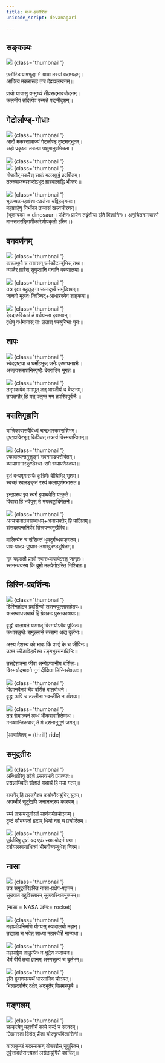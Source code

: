 ```yaml
---
title: मध्य-फ़्लोरिडा
unicode_script: devanagari

---
```


## सङ्कल्पः

![](../images/varuNa.png)
{class="thumbnail"}  

फ़्लोरिडायामभूद्या मे यात्रा तस्यां वदाम्यहम्।  
आदित्य मकरारूढ तत्र देह्यवलम्बनम्॥

प्रायो यात्रासु यन्मुख्यं तीव्रसद्भावचोदनम्।  
कलनीयं तदित्येवं रच्यते पद्यमीदृशम्॥


## गेटोर्लाण्ड्-गोधाः

![](../images/crocodiles_gatorland.png)
{class="thumbnail"}  
आदौ मकरसाम्राज्यं गेटर्लाण्ड् दृष्टमद्भुतम्।  
अहो प्रकृष्टा तत्रत्या पशुमानुषमित्रता॥

![](../images/alligator_wrestling.png)
{class="thumbnail"}  
![](../images/bullwhip_florida.png)
{class="thumbnail"}  
गोपालैर् मकरैस् साकं मल्लयुद्धं प्रदर्शितम्।  
तत्कषाजन्यशब्दोऽभूद् ग्राहवालाद्धि भीकरः॥

![](../images/bird_on_gator.png)
{class="thumbnail"}  
भूकम्पकमहावंशा-ऽवतंसा यद्विहङ्गमाः।  
महाग्राहेषु निर्भीका तन्मांसं खल्वचोरयन्॥  
(भूकम्पकाः = dinosaur। पक्षिणः प्रायेण तद्वंशीया इति विज्ञानिनः। अनुचितनामवारणे मानसतरङ्गिणीकारेणोपकृतो ऽस्मि।)

## वनवर्णनम्

![](../images/florida_swamp.png)
{class="thumbnail"}  
कच्छभूमौ च तत्रासन् घर्मकीटाम्बुभिस् तथा।  
व्यालैर् ग्राहैस् सुगुप्तानि वनानि वरुणालयाः॥

![](../images/areal_root.png)
{class="thumbnail"}  
तत्र वृक्षा बहूत्तुङ्गा जलादूर्ध्वं समुत्क्षिपन्।  
जानवो मूलतः किञ्चिद्+आधारस्येव शङ्कया॥

![](../images/creepers_on_trees.png)
{class="thumbnail"}  
देवदारुविकारं तं वर्धयन्त्य इवाभवन्।  
वृक्षेषु वर्धमानास् ताः लताश् श्मश्रुनिभाः‌ पुनः॥

## तापः

![](../images/heat.png)
{class="thumbnail"}  
स्वेदवृष्ट्या च घर्मोऽभूज् जनैः कृष्णघनप्रभैः।  
अच्छवस्त्राशनिस्पृष्टैः देवराडिव भूगतः॥

![](../images/pitR-putrau.png)
{class="thumbnail"}  
तद्भक्त्येव ममाभूत् तत् भारतीयं च वेष्टनम्।  
तापतप्तैर् हि यत् क्लृप्तं मम तपस्विपूर्वजैः॥

## वसतिगृहाणि

यात्रिकावासवैविध्यं चन्द्रभास्करसन्निभम्।  
दृष्टावविरभूत् किञ्चित् तत्रत्यं विस्मयान्वितम्॥

![](../images/disney_africa_hotel.png)
{class="thumbnail"}  
एकत्रात्यन्तमुत्तुङ्गं भवनमाढ्यसेवितम्।  
व्यायामागारकुण्डैश्चा-रामै रम्यापणैस्तथा॥

वृतं वन्यमृगारण्यैः कृत्रिमैः वीथिभिर् भृशम्।  
स्वच्छं स्वलङ्कृतं रस्यं कलापूर्णमभासत॥

इन्द्रप्रस्थ इव स्वर्ग इवाथवेति यत्कृते।  
विवादा हि भवेयुस् ते मयत्वष्ट्रादिमेलने॥

![](../images/cigarette_butts.png)
{class="thumbnail"}  
अन्यत्रानाढ्यसम्बाधम्+अनासक्तैर् हि पालितम्।  
शंसदत्यन्तनिर्वेदं छिन्नयन्त्रमुखैरिव॥ 

मालिन्येन च संसिक्तं धूमदुर्गन्धसङ्गतम्।  
पाप-पादप-पुष्पाभ-तमाखुदण्डदूषितम्॥

गृहं यद्वसतौ प्राज्ञो स्वास्थ्यापायेऽस्तु जागृतः।  
स्तनन्धयस्य किं ब्रूमो मलवेगोऽस्ति निश्चितः॥


## डिस्नि-प्रदर्शिन्यः

![](../images/disney_africa_village.png)
{class="thumbnail"}  
डिस्नितोऽत्र प्रदर्शिन्यो लसन्त्युल्लासहेतवः।  
यत्सम्बाधजयार्थं हि प्रेक्षकाः पुस्तकाश्रयाः॥

वृद्धो बालायते यस्माद् विस्मयोऽत्रैव पूजितः।  
कथाक्लृप्तेः समुल्लासे तत्समा अद्य दुर्लभाः॥

अस्य देशस्य को भावः किं वाद्यं के च जीविनः।  
उक्तं क्रीडाविहारैश्च रङ्गभूरचनादिभिः॥

तत्तद्देशजना जीवा अन्येऽप्यानीय दर्शिताः।  
विस्मयोद्भावने नूनं दीक्षिता डिस्निसेवकाः॥

![](../images/disney_scifi.png)
{class="thumbnail"}  
विज्ञानवैभवं चैव दर्शितं बालबोधने।  
वृद्धा अपि च तल्लीना भवन्तीति न संशयः॥

![](../images/disney_himalaya_ride.png)
{class="thumbnail"}  
तत्र रोमाञ्चनं लब्धं भीकरावाहितेष्वथ।  
मनःशान्तिकषास् ते मे दर्शनानुगुणं जगत्॥

[आवाहितम् = (thrill) ride]

## समुद्रतीरः

![](../images/sunset_on_sea.png)
{class="thumbnail"}  
अब्धितीरेषु तद्देशे ऽसत्यभावे प्रयत्नतः।  
प्रसन्नाम्ब्विति संज्ञातं यथार्थं हि मया गतम्॥

वामनैर् हि तरङ्गैश्च कवोष्णैरम्बुभिर् युतम्।  
अगम्भीरं‌ सुदूरेऽपि जनानन्दस्य कारणम्॥

रम्यं तत्रत्यसूर्यास्तं‌ सायंकर्मप्रचोदकम्।  
दृष्टं सौभग्यतो हृद्यम् धियो नश् च प्रचोदितम्॥

![](../images/gulf_of_mexico.png)
{class="thumbnail"}  
पूर्वतीरेषु दृष्टं यद् एकं स्थाल्योदनं यथा।  
दर्शयल्लवणाधिक्यं भीमवीच्यम्बुधेश् चिरम्॥

## नासा

![](../images/nasa_kennedy_center.png)
{class="thumbnail"}  
तत्र समुद्रतीरेऽस्ति नासा-प्रक्षेप-पट्टनम्।  
सुख्यातं बहुविस्तारम् सुव्यवस्थितमुत्तमम्॥

[नासा = NASA प्रक्षेपः= rocket]

![](../images/nasa_rocket_factory.png)
{class="thumbnail"}  
महाप्रक्षेपनिर्माणे योग्यस् स्यादालयो महान्।  
तद्यात्रा च भवेत् साध्या महारथैर्हि नान्यथा॥

![](../images/nasa_shuttle.png)
{class="thumbnail"}  
महाराष्ट्रेण तत्कॢप्तिः न क्षुद्रेण कदाचन।  
धैर्यं वीर्यं तथा ज्ञानम् अस्मत्तुल्यं च दुर्लभम्॥

![](../images/nasa_kennedy_quote.png)
{class="thumbnail"}  
इति ब्रुवाणमत्यर्थं भारतानिव चोदयत्।  
भिन्नप्रदर्शनैर् दक्षैर् अद्भुतैर् विभ्रमस्फुरैः॥

## मङ्गलम्

![](../images/ChinnamastA.png)
{class="thumbnail"}  
सत्कृत्येषु महावीर्यं कामे नन्दं च सत्वरम्।  
छिन्नमस्ता दिशेत् प्रीता घोरनृत्यविलासिनी॥

यात्राकुण्डं यदस्माकन् तोषपद्मैस् सुपूरितम्।  
दुर्वृत्तावर्त्तसन्त्यक्तं लसेदायुर्गिरौ क्वचित्॥